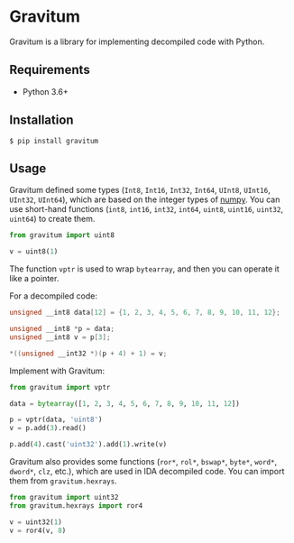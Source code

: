# Gravitum

Gravitum is a library for implementing decompiled code with Python.

## Requirements

- Python 3.6+

## Installation

```
$ pip install gravitum
```

## Usage

Gravitum defined some types (`Int8`, `Int16`, `Int32`, `Int64`, `UInt8`, `UInt16`, `UInt32`, `UInt64`), which are based on the integer types of [numpy](https://github.com/numpy/numpy). You can use short-hand functions (`int8`, `int16`, `int32`, `int64`, `uint8`, `uint16`, `uint32`, `uint64`) to create them.

```python
from gravitum import uint8

v = uint8(1)
```

The function `vptr` is used to wrap `bytearray`, and then you can operate it like a pointer.

For a decompiled code:

```c
unsigned __int8 data[12] = {1, 2, 3, 4, 5, 6, 7, 8, 9, 10, 11, 12};

unsigned __int8 *p = data;
unsigned __int8 v = p[3];

*((unsigned __int32 *)(p + 4) + 1) = v;
```

Implement with Gravitum:

```python
from gravitum import vptr

data = bytearray([1, 2, 3, 4, 5, 6, 7, 8, 9, 10, 11, 12])

p = vptr(data, 'uint8')
v = p.add(3).read()

p.add(4).cast('uint32').add(1).write(v)
```

Gravitum also provides some functions (`ror*`, `rol*`, `bswap*`, `byte*`, `word*`, `dword*`, `clz`, etc.), which are used in IDA decompiled code. You can import them from `gravitum.hexrays`.

```python
from gravitum import uint32
from gravitum.hexrays import ror4

v = uint32(1)
v = ror4(v, 8)
```

